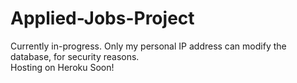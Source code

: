 # Applied-Jobs-Project

Currently in-progress. Only my personal IP address can modify the database, for security reasons.  
Hosting on Heroku Soon!
